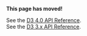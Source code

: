 **This page has moved!**

See the [D3 4.0 API Reference](https://github.com/d3/d3/blob/master/API.md#handling-events).
<br>See the [D3 3.x API Reference](https://github.com/d3/d3-3.x-api-reference/blob/master/SVG-Events.md).
